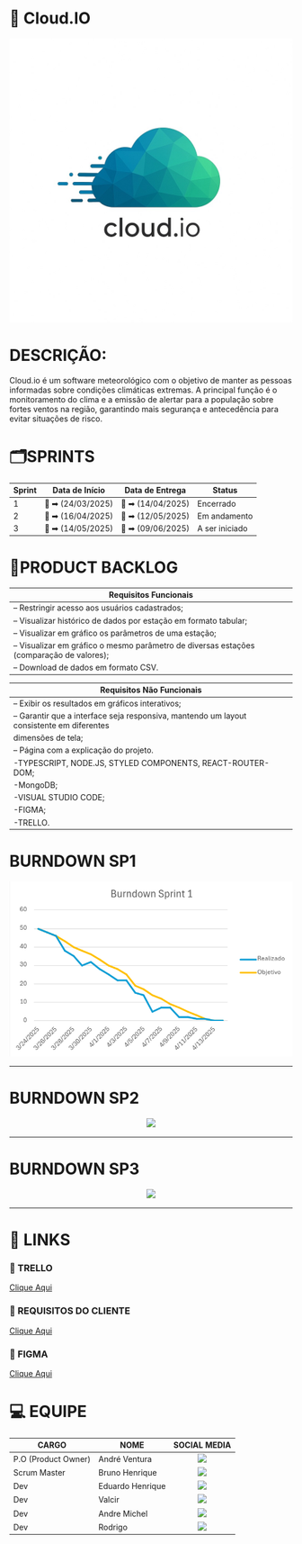 # 🚀 Cloud.IO

<img src='./front/src/logo/logocloud.jpeg' widht='200'/>

<h1>DESCRIÇÃO:</h1>    
Cloud.io é um software meteorológico com o objetivo de manter as pessoas informadas sobre condições climáticas extremas. A principal função é o monitoramento do clima e a emissão de alertar para a população sobre fortes ventos na região, garantindo mais segurança e antecedência para evitar situações de risco.
</div>

# 🗂️SPRINTS
| Sprint | Data de Início | Data de Entrega | Status |
|---------------------|--------------------|---------------------|--------------------| 
|  1  | :calendar:  ➡ (24/03/2025) | 📆 ➡ (14/04/2025) |  Encerrado |            
|  2  | :calendar:  ➡ (16/04/2025) | 📆 ➡ (12/05/2025) |  Em andamento |
|  3  | :calendar:  ➡ (14/05/2025) | 📆 ➡ (09/06/2025)|  A ser iniciado |


# 📑PRODUCT BACKLOG
|  Requisitos Funcionais       |
|------------------------------|
| – Restringir acesso aos usuários cadastrados;
| – Visualizar histórico de dados por estação em formato tabular;
| – Visualizar em gráfico os parâmetros de uma estação;
| – Visualizar em gráfico o mesmo parâmetro de diversas estações (comparação de valores);
| – Download de dados em formato CSV.

|   Requisitos Não Funcionais  |                                                                                                                 
|------------------------------|
| – Exibir os resultados em gráficos interativos;
| – Garantir que a interface seja responsiva, mantendo um layout consistente em diferentes
|   dimensões de tela;
| – Página com a explicação do projeto.
| -TYPESCRIPT, NODE.JS, STYLED COMPONENTS, REACT-ROUTER-DOM; 
| -MongoDB;   
| -VISUAL STUDIO CODE;     
| -FIGMA; 
| -TRELLO.

# BURNDOWN SP1
 <div align = center>
 <img src="./imagens/burndown1.PNG">
 </div>

-----------------------------------------------------------------------------------

# BURNDOWN SP2
 <div align = center>
 <img src="https://github.com/">
 </div>

-----------------------------------------------------------------------------------

# BURNDOWN SP3
 <div align = center>
 <img src="https://github.com/">
 </div>

-----------------------------------------------------------------------------------

# 🔗 LINKS

### 🧮 TRELLO 
[Clique Aqui](https://trello.com/c/vt5ONAZV/8-github-do-projeto)

### 📖 REQUISITOS DO CLIENTE
[Clique Aqui]()

### 🎨 FIGMA
[Clique Aqui](https://www.figma.com/design/atcc0stddRRA7XQv3WkyAN/Cloud.io-proj?node-id=0-1&t=KqRqIEVgevh3atoq-1)

# :computer: EQUIPE

|CARGO | NOME| SOCIAL MEDIA |
|------|-----|:--------------:|
| P.O (Product Owner) |   André Ventura   |     <a target="_blank" href="https://github.com/AndreHVentura"><img  src="https://skillicons.dev/icons?i=github"></a>|    
| Scrum Master |   Bruno Henrique   |     <a target="_blank" href="https://github.com/BrunoHenrique258"><img  src="https://skillicons.dev/icons?i=github"></a>|  
| Dev     |   Eduardo Henrique  |     <a target="_blank" href="https://github.com/EduardoBrito2"><img src="https://skillicons.dev/icons?i=github"></a>|  
| Dev     |   Valcir  |     <a target="_blank" href="https://github.com/valcir-jr"><img  src="https://skillicons.dev/icons?i=github"></a>|   
| Dev     |   Andre Michel   |     <a target="_blank" href="https://github.com/andremc331"><img  src="https://skillicons.dev/icons?i=github"></a>|  
| Dev     |   Rodrigo   |     <a target="_blank" href="https://github.com/rodrigoaslima"><img  src="https://skillicons.dev/icons?i=github"></a>|  


